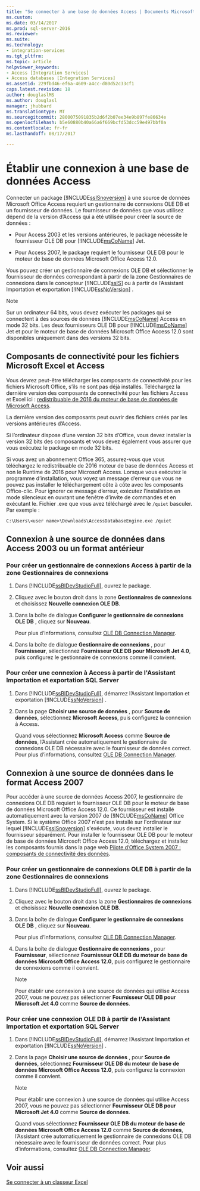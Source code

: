 ```yaml
---
title: "Se connecter à une base de données Access | Documents Microsoft"
ms.custom: 
ms.date: 03/14/2017
ms.prod: sql-server-2016
ms.reviewer: 
ms.suite: 
ms.technology:
- integration-services
ms.tgt_pltfrm: 
ms.topic: article
helpviewer_keywords:
- Access [Integration Services]
- Access databases [Integration Services]
ms.assetid: 229fbd46-ef6a-4609-a4cc-d80d52c33cf1
caps.latest.revision: 18
author: douglaslMS
ms.author: douglasl
manager: jhubbard
ms.translationtype: MT
ms.sourcegitcommit: 2800075091835b2d6f2b07ee34e9b897fe86634e
ms.openlocfilehash: b5e60880b40a66a6f669bcfd53dcc59e497bbf0a
ms.contentlocale: fr-fr
ms.lasthandoff: 08/17/2017

---
```

# <a name="connect-to-an-access-database"></a>Établir une connexion à une base de données Access
  Connecter un package [!INCLUDE[ssISnoversion](../../includes/ssisnoversion-md.md)] à une source de données Microsoft Office Access requiert un gestionnaire de connexions OLE DB et un fournisseur de données. Le fournisseur de données que vous utilisez dépend de la version d’Access qui a été utilisée pour créer la source de données :  
  
-   Pour Access 2003 et les versions antérieures, le package nécessite le fournisseur OLE DB pour [!INCLUDE[msCoName](../../includes/msconame-md.md)] Jet.  
  
-   Pour Access 2007, le package requiert le fournisseur OLE DB pour le moteur de base de données Microsoft Office Access 12.0.  
  
 Vous pouvez créer un gestionnaire de connexions OLE DB et sélectionner le fournisseur de données correspondant à partir de la zone Gestionnaires de connexions dans le concepteur [!INCLUDE[ssIS](../../includes/ssis-md.md)] ou à partir de l’Assistant Importation et exportation [!INCLUDE[ssNoVersion](../../includes/ssnoversion-md.md)] .  
  
> [!NOTE]  
>  Sur un ordinateur 64 bits, vous devez exécuter les packages qui se connectent à des sources de données [!INCLUDE[msCoName](../../includes/msconame-md.md)] Access en mode 32 bits. Les deux fournisseurs OLE DB pour [!INCLUDE[msCoName](../../includes/msconame-md.md)] Jet et pour le moteur de base de données Microsoft Office Access 12.0 sont disponibles uniquement dans des versions 32 bits.  

## <a name="connectivity-components-for-microsoft-excel-and-access-files"></a>Composants de connectivité pour les fichiers Microsoft Excel et Access
  
Vous devrez peut-être télécharger les composants de connectivité pour les fichiers Microsoft Office, s’ils ne sont pas déjà installés. Téléchargez la dernière version des composants de connectivité pour les fichiers Access et Excel ici : [redistribuable de 2016 du moteur de base de données de Microsoft Access](https://www.microsoft.com/download/details.aspx?id=54920).
  
La dernière version des composants peut ouvrir des fichiers créés par les versions antérieures d’Access.

Si l’ordinateur dispose d’une version 32 bits d’Office, vous devez installer la version 32 bits des composants et vous devez également vous assurer que vous exécutez le package en mode 32 bits.

Si vous avez un abonnement Office 365, assurez-vous que vous téléchargez le redistribuable de 2016 moteur de base de données Access et non le Runtime de 2016 pour Microsoft Access. Lorsque vous exécutez le programme d’installation, vous voyez un message d’erreur que vous ne pouvez pas installer le téléchargement côte à côte avec les composants Office-clic. Pour ignorer ce message d’erreur, exécutez l’installation en mode silencieux en ouvrant une fenêtre d’invite de commandes et en exécutant le. Fichier .exe que vous avez téléchargé avec le `/quiet` basculer. Par exemple :

`C:\Users\<user name>\Downloads\AccessDatabaseEngine.exe /quiet`
  
## <a name="connecting-to-a-data-source-in-access-2003-or-earlier-format"></a>Connexion à une source de données dans Access 2003 ou un format antérieur  
  
### <a name="to-create-an-access-connection-manager-from-the-connection-managers-area"></a>Pour créer un gestionnaire de connexions Access à partir de la zone Gestionnaires de connexions  
  
1.  Dans [!INCLUDE[ssBIDevStudioFull](../../includes/ssbidevstudiofull-md.md)], ouvrez le package.  
  
2.  Cliquez avec le bouton droit dans la zone **Gestionnaires de connexions** et choisissez **Nouvelle connexion OLE DB**.  
  
3.  Dans la boîte de dialogue **Configurer le gestionnaire de connexions OLE DB** , cliquez sur **Nouveau**.  
  
     Pour plus d’informations, consultez [OLE DB Connection Manager](../../integration-services/connection-manager/ole-db-connection-manager.md).  
  
4.  Dans la boîte de dialogue **Gestionnaire de connexions** , pour **Fournisseur**, sélectionnez **Fournisseur OLE DB pour Microsoft Jet 4.0**, puis configurez le gestionnaire de connexions comme il convient.  
  
### <a name="to-create-an-access-connection-from-the-sql-server-import-and-export-wizard"></a>Pour créer une connexion à Access à partir de l'Assistant Importation et exportation SQL Server  
  
1.  Dans [!INCLUDE[ssBIDevStudioFull](../../includes/ssbidevstudiofull-md.md)], démarrez l’Assistant Importation et exportation [!INCLUDE[ssNoVersion](../../includes/ssnoversion-md.md)] .  
  
2.  Dans la page **Choisir une source de données** , pour **Source de données**, sélectionnez **Microsoft Access**, puis configurez la connexion à Access.  
  
     Quand vous sélectionnez **Microsoft Access** comme **Source de données**, l’Assistant crée automatiquement le gestionnaire de connexions OLE DB nécessaire avec le fournisseur de données correct. Pour plus d’informations, consultez [OLE DB Connection Manager](../../integration-services/connection-manager/ole-db-connection-manager.md).  
  
## <a name="connecting-to-a-data-source-in-access-2007-format"></a>Connexion à une source de données dans le format Access 2007  
 Pour accéder à une source de données Access 2007, le gestionnaire de connexions OLE DB requiert le fournisseur OLE DB pour le moteur de base de données Microsoft Office Access 12.0. Ce fournisseur est installé automatiquement avec la version 2007 de [!INCLUDE[msCoName](../../includes/msconame-md.md)] Office System. Si le système Office 2007 n'est pas installé sur l'ordinateur sur lequel [!INCLUDE[ssISnoversion](../../includes/ssisnoversion-md.md)] s'exécute, vous devez installer le fournisseur séparément. Pour installer le fournisseur OLE DB pour le moteur de base de données Microsoft Office Access 12.0, téléchargez et installez les composants fournis dans la page web [Pilote d’Office System 2007 : composants de connectivité des données](http://go.microsoft.com/fwlink/?LinkId=98155).  
  
### <a name="to-create-an-ole-db-connection-manager-from-the-connection-managers-area"></a>Pour créer un gestionnaire de connexions OLE DB à partir de la zone Gestionnaires de connexions  
  
1.  Dans [!INCLUDE[ssBIDevStudioFull](../../includes/ssbidevstudiofull-md.md)], ouvrez le package.  
  
2.  Cliquez avec le bouton droit dans la zone **Gestionnaires de connexions** et choisissez **Nouvelle connexion OLE DB**.  
  
3.  Dans la boîte de dialogue **Configurer le gestionnaire de connexions OLE DB** , cliquez sur **Nouveau**.  
  
     Pour plus d’informations, consultez [OLE DB Connection Manager](../../integration-services/connection-manager/ole-db-connection-manager.md).  
  
4.  Dans la boîte de dialogue **Gestionnaire de connexions** , pour **Fournisseur**, sélectionnez **Fournisseur OLE DB du moteur de base de données Microsoft Office Access 12.0**, puis configurez le gestionnaire de connexions comme il convient.  
  
    > [!NOTE]  
    >  Pour établir une connexion à une source de données qui utilise Access 2007, vous ne pouvez pas sélectionner **Fournisseur OLE DB pour Microsoft Jet 4.0** comme **Source de données**.  
  
### <a name="to-create-an-ole-db-connection-from-the-sql-server-import-and-export-wizard"></a>Pour créer une connexion OLE DB à partir de l'Assistant Importation et exportation SQL Server  
  
1.  Dans [!INCLUDE[ssBIDevStudioFull](../../includes/ssbidevstudiofull-md.md)], démarrez l’Assistant Importation et exportation [!INCLUDE[ssNoVersion](../../includes/ssnoversion-md.md)] .  
  
2.  Dans la page **Choisir une source de données** , pour **Source de données**, sélectionnez **Fournisseur OLE DB du moteur de base de données Microsoft Office Access 12.0**, puis configurez la connexion comme il convient.  
  
    > [!NOTE]  
    >  Pour établir une connexion à une source de données qui utilise Access 2007, vous ne pouvez pas sélectionner **Fournisseur OLE DB pour Microsoft Jet 4.0** comme **Source de données**.  
  
     Quand vous sélectionnez **Fournisseur OLE DB du moteur de base de données Microsoft Office Access 12.0** comme **Source de données**, l’Assistant crée automatiquement le gestionnaire de connexions OLE DB nécessaire avec le fournisseur de données correct. Pour plus d’informations, consultez [OLE DB Connection Manager](../../integration-services/connection-manager/ole-db-connection-manager.md).  
  
## <a name="see-also"></a>Voir aussi  
 [Se connecter à un classeur Excel](../../integration-services/connection-manager/connect-to-an-excel-workbook.md)  
  
  
